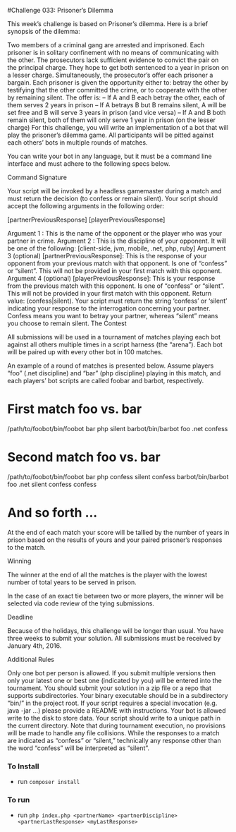 #Challenge 033: Prisoner’s Dilemma

This week’s challenge is based on Prisoner’s dilemma. Here is a brief synopsis of the dilemma:

Two members of a criminal gang are arrested and imprisoned. Each prisoner is in solitary confinement with no means of communicating with the other. The prosecutors lack sufficient evidence to convict the pair on the principal charge. They hope to get both sentenced to a year in prison on a lesser charge. Simultaneously, the prosecutor’s offer each prisoner a bargain. Each prisoner is given the opportunity either to: betray the other by testifying that the other committed the crime, or to cooperate with the other by remaining silent. The offer is:
– If A and B each betray the other, each of them serves 2 years in prison
– If A betrays B but B remains silent, A will be set free and B will serve 3 years in prison (and vice versa)
– If A and B both remain silent, both of them will only serve 1 year in prison (on the lesser charge)
For this challenge, you will write an implementation of a bot that will play the prisoner’s dilemma game. All participants will be pitted against each others’ bots in multiple rounds of matches.

You can write your bot in any language, but it must be a command line interface and must adhere to the following specs below.

Command Signature

Your script will be invoked by a headless gamemaster during a match and must return the decision (to confess or remain silent). Your script should accept the following arguments in the following order:

<partnerName> <partnerDiscipline> [partnerPreviousResponse] [playerPreviousResponse]

Argument 1 <partnerName>: This is the name of the opponent or the player who was your partner in crime.
Argument 2 <partnerDiscipline>: This is the discipline of your opponent. It will be one of the following: [client-side, jvm, mobile, .net, php, ruby]
Argument 3 (optional) [partnerPreviousResponse]: This is the response of your opponent from your previous match with that opponent. Is one of “confess” or “silent”. This will not be provided in your first match with this opponent.
Argument 4 (optional) [playerPreviousResponse]: This is your response from the previous match with this opponent. Is one of “confess” or “silent”. This will not be provided in your first match with this opponent.
Return value: (confess|silent). Your script must return the string ‘confess’ or ‘silent’ indicating your response to the interrogation concerning your partner. Confess means you want to betray your partner, whereas “silent” means you choose to remain silent.
The Contest

All submissions will be used in a tournament of matches playing each bot against all others multiple times in a script harness (the “arena”). Each bot will be paired up with every other bot in 100 matches.

An example of a round of matches is presented below. Assume players “foo” (.net discipline) and “bar” (php discipline) playing in this match, and each players’ bot scripts are called foobar and barbot, respectively.

# First match foo vs. bar
/path/to/foobot/bin/foobot bar php
silent
barbot/bin/barbot foo .net
confess

# Second match foo vs. bar
/path/to/foobot/bin/foobot bar php confess silent
confess
barbot/bin/barbot foo .net silent confess
confess

# And so forth ...
At the end of each match your score will be tallied by the number of years in prison based on the results of yours and your paired prisoner’s responses to the match.

Winning

The winner at the end of all the matches is the player with the lowest number of total years to be served in prison.

In the case of an exact tie between two or more players, the winner will be selected via code review of the tying submissions.

Deadline

Because of the holidays, this challenge will be longer than usual. You have three weeks to submit your solution. All submissions must be received by January 4th, 2016.

Additional Rules

Only one bot per person is allowed. If you submit multiple versions then only your latest one or best one (indicated by you) will be entered into the tournament.
You should submit your solution in a zip file or a repo that supports subdirectories. Your binary executable should be in a subdirectory “bin/” in the project root. If your script requires a special invocation (e.g. java -jar …) please provide a README with instructions.
Your bot is allowed write to the disk to store data. Your script should write to a unique path in the current directory. Note that during tournament execution, no provisions will be made to handle any file collisions.
While the responses to a match are indicated as “confess” or “silent,” technically any response other than the word “confess” will be interpreted as “silent”.

### To Install
- run `composer install`

### To run 
- run `php index.php <partnerName> <partnerDiscipline> <partnerLastResponse> <myLastResponse>`